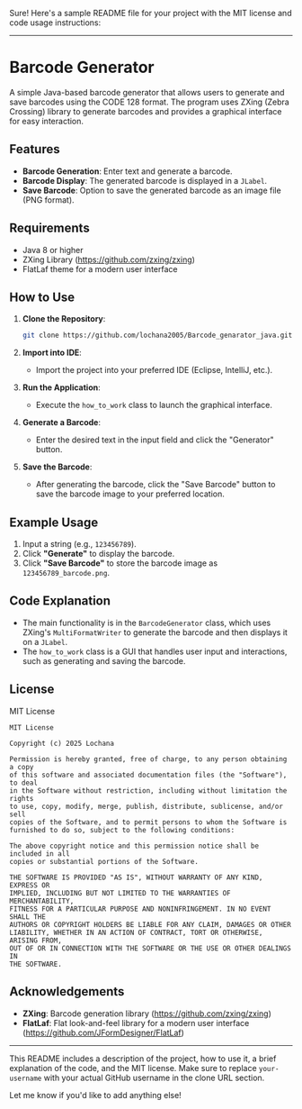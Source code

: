 Sure! Here's a sample README file for your project with the MIT license and code usage instructions:

---

# Barcode Generator

A simple Java-based barcode generator that allows users to generate and save barcodes using the CODE 128 format. The program uses ZXing (Zebra Crossing) library to generate barcodes and provides a graphical interface for easy interaction.

## Features

- **Barcode Generation**: Enter text and generate a barcode.
- **Barcode Display**: The generated barcode is displayed in a `JLabel`.
- **Save Barcode**: Option to save the generated barcode as an image file (PNG format).

## Requirements

- Java 8 or higher
- ZXing Library (https://github.com/zxing/zxing)
- FlatLaf theme for a modern user interface

## How to Use

1. **Clone the Repository**:
   ```bash
   git clone https://github.com/lochana2005/Barcode_genarator_java.git
   ```
   
2. **Import into IDE**: 
   - Import the project into your preferred IDE (Eclipse, IntelliJ, etc.).

3. **Run the Application**:
   - Execute the `how_to_work` class to launch the graphical interface.

4. **Generate a Barcode**:
   - Enter the desired text in the input field and click the "Generator" button.
   
5. **Save the Barcode**:
   - After generating the barcode, click the "Save Barcode" button to save the barcode image to your preferred location.

## Example Usage

1. Input a string (e.g., `123456789`).
2. Click **"Generate"** to display the barcode.
3. Click **"Save Barcode"** to store the barcode image as `123456789_barcode.png`.

## Code Explanation

- The main functionality is in the `BarcodeGenerator` class, which uses ZXing's `MultiFormatWriter` to generate the barcode and then displays it on a `JLabel`.
- The `how_to_work` class is a GUI that handles user input and interactions, such as generating and saving the barcode.

## License

MIT License

```
MIT License

Copyright (c) 2025 Lochana

Permission is hereby granted, free of charge, to any person obtaining a copy
of this software and associated documentation files (the "Software"), to deal
in the Software without restriction, including without limitation the rights
to use, copy, modify, merge, publish, distribute, sublicense, and/or sell
copies of the Software, and to permit persons to whom the Software is
furnished to do so, subject to the following conditions:

The above copyright notice and this permission notice shall be included in all
copies or substantial portions of the Software.

THE SOFTWARE IS PROVIDED "AS IS", WITHOUT WARRANTY OF ANY KIND, EXPRESS OR
IMPLIED, INCLUDING BUT NOT LIMITED TO THE WARRANTIES OF MERCHANTABILITY,
FITNESS FOR A PARTICULAR PURPOSE AND NONINFRINGEMENT. IN NO EVENT SHALL THE
AUTHORS OR COPYRIGHT HOLDERS BE LIABLE FOR ANY CLAIM, DAMAGES OR OTHER
LIABILITY, WHETHER IN AN ACTION OF CONTRACT, TORT OR OTHERWISE, ARISING FROM,
OUT OF OR IN CONNECTION WITH THE SOFTWARE OR THE USE OR OTHER DEALINGS IN
THE SOFTWARE.
```

## Acknowledgements

- **ZXing**: Barcode generation library (https://github.com/zxing/zxing)
- **FlatLaf**: Flat look-and-feel library for a modern user interface (https://github.com/JFormDesigner/FlatLaf)

---

This README includes a description of the project, how to use it, a brief explanation of the code, and the MIT license. Make sure to replace `your-username` with your actual GitHub username in the clone URL section.

Let me know if you'd like to add anything else!

